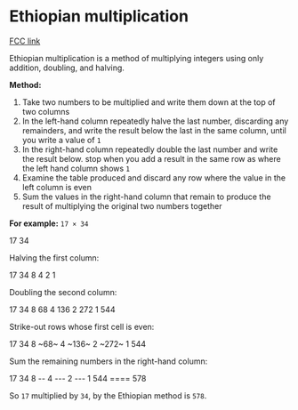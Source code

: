 # Ethiopian multiplication

[FCC link](https://www.freecodecamp.org/learn/coding-interview-prep/rosetta-code/ethiopian-multiplication)

Ethiopian multiplication is a method of multiplying integers using only
addition, doubling, and halving.

**Method:**

1.  Take two numbers to be multiplied and write them down at the top of two
    columns
2.  In the left-hand column repeatedly halve the last number, discarding any
    remainders, and write the result below the last in the same column, until
    you write a value of `1`
3.  In the right-hand column repeatedly double the last number and write the
    result below. stop when you add a result in the same row as where the left
    hand column shows `1`
4.  Examine the table produced and discard any row where the value in the left
    column is even
5.  Sum the values in the right-hand column that remain to produce the result of
    multiplying the original two numbers together

**For example:** `17 × 34`

17 34

Halving the first column:

17 34 8 4 2 1

Doubling the second column:

17 34 8 68 4 136 2 272 1 544

Strike-out rows whose first cell is even:

17 34 8 ~68~ 4 ~136~ 2 ~272~ 1 544

Sum the remaining numbers in the right-hand column:

17 34 8 -- 4 --- 2 --- 1 544 ==== 578

So `17` multiplied by `34`, by the Ethiopian method is `578`.
